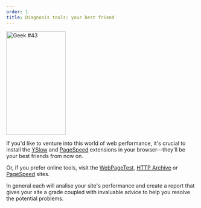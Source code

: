 ```yaml
---
order: 1
title: Diagnosis tools: your best friend
---
```


<div class="img-left">
  <img id="geek-43" src="http://assets.browserdiet.com/img/43.png" alt="Geek #43" width="157" height="275" />
</div>

If you'd like to venture into this world of web performance, it's crucial to install the [YSlow](http://yslow.org/) and [PageSpeed](https://developers.google.com/speed/pagespeed/insights_extensions?hl=pt-BR) extensions in your browser&mdash;they'll be your best friends from now on.

Or, if you prefer online tools, visit the [WebPageTest](http://www.webpagetest.org/), [HTTP Archive](http://httparchive.org/) or [PageSpeed](http://pagespeed.googlelabs.com/) sites.

In general each will analise your site's performance and create a report that gives your site a grade coupled with invaluable advice to help you resolve the potential problems.
